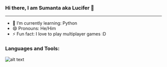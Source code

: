 ### Hi there, I am Sumanta aka Lucifer 👋 
-----------------------------------------------------------------------------------------------------------------------------------------------------------------------------------
- 🌱 I’m currently learning: Python
- 😄 Pronouns: He/Him
- ⚡ Fun fact: I love to play multiplayer games :D
<!--
**Lucifer049/Lucifer049** is a ✨ _special_ ✨ repository because its `README.md` (this file) appears on your GitHub profile.

Here are some ideas to get you started:

- 🌱 I’m currently learning: Python
- 😄 Pronouns: He/Him
- ⚡ Fun fact: I love to play multiplayer games :D
-->
### Languages and Tools:
![alt text](https://www.google.com/url?sa=i&url=https%3A%2F%2Fpngimg.com%2Fimage%2F60305&psig=AOvVaw2micJndtW7Cb1bf2EfLhWj&ust=1623406101487000&source=images&cd=vfe&ved=0CAIQjRxqFwoTCOCX6bjqjPECFQAAAAAdAAAAABAD)

